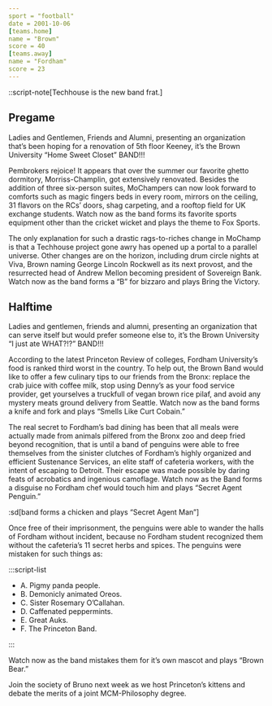 ```yaml
---
sport = "football"
date = 2001-10-06
[teams.home]
name = "Brown"
score = 40
[teams.away]
name = "Fordham"
score = 23
---
```


::script-note[Techhouse is the new band frat.]

## Pregame

Ladies and Gentlemen, Friends and Alumni, presenting an organization that’s been hoping for a renovation of 5th floor Keeney, it’s the Brown University “Home Sweet Closet” BAND!!!

Pembrokers rejoice! It appears that over the summer our favorite ghetto dormitory, Morriss-Champlin, got extensively renovated. Besides the addition of three six-person suites, MoChampers can now look forward to comforts such as magic fingers beds in every room, mirrors on the ceiling, 31 flavors on the RCs’ doors, shag carpeting, and a rooftop field for UK exchange students. Watch now as the band forms its favorite sports equipment other than the cricket wicket and plays the theme to Fox Sports.

The only explanation for such a drastic rags-to-riches change in MoChamp is that a Techhouse project gone awry has opened up a portal to a parallel universe. Other changes are on the horizon, including drum circle nights at Viva, Brown naming George Lincoln Rockwell as its next provost, and the resurrected head of Andrew Mellon becoming president of Sovereign Bank. Watch now as the band forms a “B” for bizzaro and plays Bring the Victory.

## Halftime

Ladies and gentlemen, friends and alumni, presenting an organization that can serve itself but would prefer someone else to, it’s the Brown University “I just ate WHAT?!?” BAND!!!

According to the latest Princeton Review of colleges, Fordham University’s food is ranked third worst in the country. To help out, the Brown Band would like to offer a few culinary tips to our friends from the Bronx: replace the crab juice with coffee milk, stop using Denny’s as your food service provider, get yourselves a truckfull of vegan brown rice pilaf, and avoid any mystery meats ground delivery from Seattle. Watch now as the band forms a knife and fork and plays “Smells Like Curt Cobain.”

The real secret to Fordham’s bad dining has been that all meals were actually made from animals pilfered from the Bronx zoo and deep fried beyond recognition, that is until a band of penguins were able to free themselves from the sinister clutches of Fordham’s highly organized and efficient Sustenance Services, an elite staff of cafeteria workers, with the intent of escaping to Detroit. Their escape was made possible by daring feats of acrobatics and ingenious camoflage. Watch now as the Band forms a disguise no Fordham chef would touch him and plays “Secret Agent Penguin.”

:sd[band forms a chicken and plays “Secret Agent Man”]

Once free of their imprisonment, the penguins were able to wander the halls of Fordham without incident, because no Fordham student recognized them without the cafeteria’s 11 secret herbs and spices. The penguins were mistaken for such things as:

:::script-list

- A. Pigmy panda people.
- B. Demonicly animated Oreos.
- C. Sister Rosemary O’Callahan.
- D. Caffenated peppermints.
- E. Great Auks.
- F. The Princeton Band.

:::

Watch now as the band mistakes them for it’s own mascot and plays “Brown Bear.”

Join the society of Bruno next week as we host Princeton’s kittens and debate the merits of a joint MCM-Philosophy degree.
